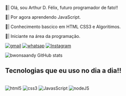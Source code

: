 🦾| Olá, sou Arthur D. Félix, futuro programador de fato!!

🤯| Por agora aprendendo JavaScript.

👀| Conhecimento bascico em HTML CSS3 e Algoritimos.

🙂| Iniciante na área da programação.

[![gmail](https://img.shields.io/badge/Gmail-D14836?style=for-the-badge&logo=gmail&logoColor=white)](https://mail.google.com/mail/u/0/?tab=rm&ogbl#inbox)
[![whatsap](https://img.shields.io/badge/WhatsApp-25D366?style=for-the-badge&logo=whatsapp&logoColor=white)](https://api.whatsapp.com/send?phone=5548998581206)
[![Instagram](https://img.shields.io/badge/Instagram-E4405F?style=for-the-badge&logo=instagram&logoColor=white)](https://www.instagram.com/bwonsaandy/)

![bwonsaandy GitHub stats](https://github-readme-stats.vercel.app/api?username=bwonsaandy&show_icons=true&theme=dracula)

## Tecnologias que eu uso no dia a dia!!

<div style="display: inline_block"></br>
  <img align="center" alt="html5" src="https://img.shields.io/badge/HTML5-E34F26?style=for-the-badge&logo=html5&logoColor=white"/>
  <img align="center" alt="css3" src="https://img.shields.io/badge/CSS3-1572B6?style=for-the-badge&logo=css3&logoColor=white"/>
  <img align="center" alt="JavasScript" src="https://img.shields.io/badge/JavaScript-F7DF1E?style=for-the-badge&logo=javascript&logoColor=black"/>
  <img align="center" alt="nodeJS" src="https://img.shields.io/badge/Node.js-43853D?style=for-the-badge&logo=node.js&logoColor=white"/>
</div>

